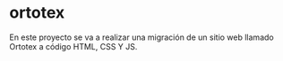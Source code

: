 # ortotex
En este proyecto se va a realizar una migración de un sitio web llamado Ortotex a código HTML, CSS Y JS.

